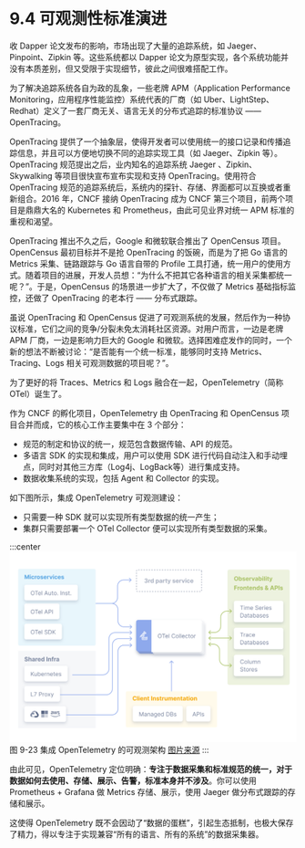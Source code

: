 # 9.4 可观测性标准演进

收 Dapper 论文发布的影响，市场出现了大量的追踪系统，如 Jaeger、Pinpoint、Zipkin 等。这些系统都以 Dapper 论文为原型实现，各个系统功能并没有本质差别，但又受限于实现细节，彼此之间很难搭配工作。


为了解决追踪系统各自为政的乱象，一些老牌 APM（Application Performance Monitoring，应用程序性能监控）系统代表的厂商（如 Uber、LightStep、Redhat）定义了一套厂商无关、语言无关的分布式追踪的标准协议 —— OpenTracing。

OpenTracing 提供了一个抽象层，使得开发者可以使用统一的接口记录和传播追踪信息，并且可以方便地切换不同的追踪实现工具（如 Jaeger、Zipkin 等）。OpenTracing 规范提出之后，业内知名的追踪系统 Jaeger 、Zipkin、Skywalking 等项目很快宣布宣布实现和支持 OpenTracing。使用符合 OpenTracing 规范的追踪系统后，系统内的探针、存储、界面都可以互换或者重新组合。2016 年，CNCF 接纳 OpenTracing 成为 CNCF 第三个项目，前两个项目是鼎鼎大名的 Kubernetes 和 Prometheus，由此可见业界对统一 APM 标准的重视和渴望。

OpenTracing 推出不久之后，Google 和微软联合推出了 OpenCensus 项目。OpenCensus 最初目标并不是抢 OpenTracing 的饭碗，而是为了把 Go 语言的 Metrics 采集、链路跟踪与 Go 语言自带的 Profile 工具打通，统一用户的使用方式。随着项目的进展，开发人员想：“为什么不把其它各种语言的相关采集都统一呢？”。于是，OpenCensus 的场景进一步扩大了，不仅做了 Metrics 基础指标监控，还做了 OpenTracing 的老本行 —— 分布式跟踪。

虽说 OpenTracing 和 OpenCensus 促进了可观测系统的发展，然后作为一种协议标准，它们之间的竞争/分裂未免太消耗社区资源。对用户而言，一边是老牌 APM 厂商，一边是影响力巨大的 Google 和微软。选择困难症发作的同时，一个新的想法不断被讨论：“是否能有一个统一标准，能够同时支持 Metrics、Tracing、Logs 相关可观测数据的项目呢？”。


为了更好的将 Traces、Metrics 和 Logs 融合在一起，OpenTelemetry（简称 OTel）诞生了。

作为 CNCF 的孵化项目，OpenTelemetry 由 OpenTracing 和 OpenCensus 项目合并而成，它的核心工作主要集中在 3 个部分：

- 规范的制定和协议的统一，规范包含数据传输、API 的规范。
- 多语言 SDK 的实现和集成，用户可以使用 SDK 进行代码自动注入和手动埋点，同时对其他三方库（Log4j、LogBack等）进行集成支持。
- 数据收集系统的实现，包括 Agent 和 Collector 的实现。

如下图所示，集成 OpenTelemetry 可观测建设：
- 只需要一种 SDK 就可以实现所有类型数据的统一产生；
- 集群只需要部署一个 OTel Collector 便可以实现所有类型数据的采集。

:::center
  ![](../assets/otel-diagram.svg)<br/>
  图 9-23 集成 OpenTelemetry 的可观测架构 [图片来源](https://opentelemetry.io/docs/)
:::

由此可见，OpenTelemetry 定位明确：**专注于数据采集和标准规范的统一，对于数据如何去使用、存储、展示、告警，标准本身并不涉及**。你可以使用 Prometheus + Grafana 做 Metrics 存储、展示，使用 Jaeger 做分布式跟踪的存储和展示。

这使得 OpenTelemetry 既不会因动了“数据的蛋糕”，引起生态抵制，也极大保存了精力，得以专注于实现兼容“所有的语言、所有的系统”的数据采集器。

